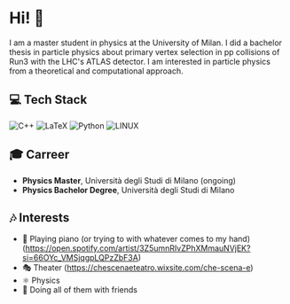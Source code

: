 # Hi! 👋

I am a master student in physics at the University of Milan. I did a bachelor thesis in particle physics about primary vertex selection in pp collisions of Run3 with the LHC's ATLAS detector.
I am interested in particle physics from a theoretical and computational approach.

## 💻 Tech Stack
![C++](https://img.shields.io/badge/c++-%2300599C.svg?style=for-the-badge&logo=c%2B%2B&logoColor=white) ![LaTeX](https://img.shields.io/badge/latex-%23008080.svg?style=for-the-badge&logo=latex&logoColor=white) ![Python](https://img.shields.io/badge/python-3670A0?style=for-the-badge&logo=python&logoColor=ffdd54) ![LINUX](https://img.shields.io/badge/Linux-FCC624?style=for-the-badge&logo=linux&logoColor=black) 

## 🎓 Carreer
- **Physics Master**, Università degli Studi di Milano (ongoing)
- **Physics Bachelor Degree**, Università degli Studi di Milano

## 🎶 Interests
- 🎹 Playing piano (or trying to with whatever comes to my hand) (https://open.spotify.com/artist/3Z5umnRIvZPhXMmauNVjEK?si=66OYc_VMSjqgpLQPzZbF3A)
- 🎭 Theater (https://chescenaeteatro.wixsite.com/che-scena-e)
- ⚛️ Physics
- 👥 Doing all of them with friends
